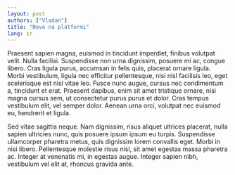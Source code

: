 ```yaml
---
layout: post
authors: ["Vladan"]
title: "Novo na platformi"
lang: sr
---
```


Praesent sapien magna, euismod in tincidunt imperdiet, finibus volutpat velit. Nulla facilisi. Suspendisse non urna dignissim, posuere mi ac, congue libero. Cras ligula purus, accumsan in felis quis, placerat ornare ligula. Morbi vestibulum, ligula nec efficitur pellentesque, nisi nisl facilisis leo, eget scelerisque est nisl vitae leo. Fusce nunc augue, cursus nec condimentum a, tincidunt et erat. Praesent dapibus, enim sit amet tristique ornare, nisi magna cursus sem, ut consectetur purus purus et dolor. Cras tempus vestibulum elit, vel semper dolor. Aenean urna orci, volutpat nec euismod eu, hendrerit et ligula.

Sed vitae sagittis neque. Nam dignissim, risus aliquet ultrices placerat, nulla sapien ultricies nunc, quis posuere ipsum ipsum eu turpis. Suspendisse ullamcorper pharetra metus, quis dignissim lorem convallis eget. Morbi in nisi libero. Pellentesque molestie risus nisl, sit amet egestas massa pharetra ac. Integer at venenatis mi, in egestas augue. Integer sapien nibh, vestibulum vel elit at, rhoncus gravida ante.
